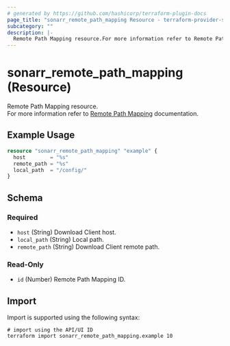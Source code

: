 ```yaml
---
# generated by https://github.com/hashicorp/terraform-plugin-docs
page_title: "sonarr_remote_path_mapping Resource - terraform-provider-sonarr"
subcategory: ""
description: |-
  Remote Path Mapping resource.For more information refer to Remote Path Mapping https://wiki.servarr.com/sonarr/settings#remote-path-mappings documentation.
---
```


# sonarr_remote_path_mapping (Resource)

Remote Path Mapping resource.<br/>For more information refer to [Remote Path Mapping](https://wiki.servarr.com/sonarr/settings#remote-path-mappings) documentation.

## Example Usage

```terraform
resource "sonarr_remote_path_mapping" "example" {
  host        = "%s"
  remote_path = "%s"
  local_path  = "/config/"
}
```

<!-- schema generated by tfplugindocs -->
## Schema

### Required

- `host` (String) Download Client host.
- `local_path` (String) Local path.
- `remote_path` (String) Download Client remote path.

### Read-Only

- `id` (Number) Remote Path Mapping ID.

## Import

Import is supported using the following syntax:

```shell
# import using the API/UI ID
terraform import sonarr_remote_path_mapping.example 10
```
